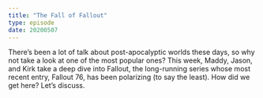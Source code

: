 ```yaml
---
title: "The Fall of Fallout"
type: episode
date: 20200507
---
```

There’s been a lot of talk about post-apocalyptic worlds these days, so why not take a look at one of the most popular ones? This week, Maddy, Jason, and Kirk take a deep dive into Fallout, the long-running series whose most recent entry, Fallout 76, has been polarizing (to say the least). How did we get here? Let’s discuss.